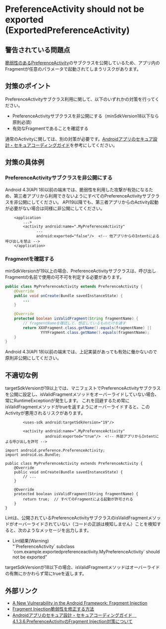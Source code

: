 # PreferenceActivity should not be exported (ExportedPreferenceActivity)

## 警告されている問題点

[脆弱性のあるPreferenceActivity][1]のサブクラスを公開しているため、アプリ内のFragmentが任意のパラメータで起動されてしまうリスクがあります。

## 対策のポイント

PreferenceActivityサブクラス利用に関して、以下のいずれかの対策を行ってください。

- PreferenceActivityサブクラスを非公開にする（minSdkVersion18以下なら原則必須）
- 有効なFragmentであることを確認する

通常のActivityに関しては、別の対策が必要です。[Androidアプリのセキュア設計・セキュアコーディングガイド][0]を参考にしてください。

## 対策の具体例

### PreferenceActivityサブクラスを非公開にする

Android 4.3(API 18)以前の端末では、脆弱性を利用した攻撃が有効になるため、第三者アプリから利用できないようにすべてのPreferenceActivityサブクラスを非公開にしてください。
API19以降でも、第三者アプリからのActivity起動が必要がない場合は同様に非公開にしてください。

```
    <application
        ...>
        <activity android:name=".MyPreferenceActivity"
              ...
              android:exported="false"/>  <!-- 他アプリからのIntentによる呼び出しを禁止 -->
    </application>
```

### Fragmentを確認する

minSdkVersionが19以上の場合、PreferenceActivityサブクラスは、呼び出しFragmentの名前で使用の可不可を判定する必要があります。

```java
public class MyPreferenceActivity extends PreferenceActivity {
    @Override
    public void onCreate(Bundle savedInstanceState) {
        ...
    }

    @Override
    protected boolean isValidFragment(String fragmentName) {
        // fragmentNameを確認して、想定しているものだけを通す
        return XXXFragment.class.getName().equals(fragmentName) ||
                YYYFragment.class.getName().equals(fragmentName);
    }
}
```

Android 4.3(API 18)以前の端末では、上記実装があっても有効に働かないので原則非公開にしてください。

## 不適切な例

targetSdkVersionが19以上では、マニフェストでPreferenceActivityサブクラスを公開に設定し、isValidFragmentメソッドをオーバーライドしていない場合、常にRuntimeExceptionが発生します。
これを回避するため常にisValidFragmentメソッドがtrueを返すようにオーバーライドすると、このActivityが悪用されるリスクがあります。

```
        <uses-sdk android:targetSdkVersion="19"/>

        <activity android:name=".MyPreferenceActivity"
                  android:exported="true"/>  <!-- 外部アプリからIntentによる呼び出しを許可 -->
```

```
import android.preference.PreferenceActivity;
import android.os.Bundle;

public class MyPreferenceActivity extends PreferenceActivity {
    @Override
    public void onCreate(Bundle savedInstanceState) {
        // ...
    }

    @Override
    protected boolean isValidFragment(String fragmentName) {
        return true;  // すべてのFragmentによる起動が許可される
    }
}
```

Lintは、公開されているPreferenceActivityサブクラスのisValidFragmentメソッドがオーバーライドされていない（コードの正誤は検知しません）ことを検知すると、次のようなメッセージを出力します。

-   Lint結果(Warning)  
    "\`PreferenceActivity\` subclass \`com.example.exportedpreferenceactivity.MyPreferenceActivity\` should not be exported"

targetSdkVersionが18以下の場合、isValidFragmentメソッドはオーバーライドの有無にかかわらず常にtrueを返します。

## 外部リンク

-   [A New Vulnerability in the Android Framework: Fragment Injection][1]
-   [Fragment Injection脆弱性を修正する方法][2]
-   [Androidアプリのセキュア設計・セキュアコーディングガイド　4.1.3.6.PreferenceActivityのFragment Injection対策について][3]  


[0]: http://www.jssec.org/dl/android_securecoding/4_using_technology_in_a_safe_way.html#activity%E3%82%92%E4%BD%9C%E3%82%8B%E3%83%BB%E5%88%A9%E7%94%A8%E3%81%99%E3%82%8B
[1]: http://securityintelligence.com/new-vulnerability-android-framework-fragment-injection
[2]: https://support.google.com/faqs/answer/7188427?hl=ja
[3]: http://www.jssec.org/dl/android_securecoding/4_using_technology_in_a_safe_way.html#preferenceactivity%E3%81%AEfragment-injection%E5%AF%BE%E7%AD%96%E3%81%AB%E3%81%A4%E3%81%84%E3%81%A6